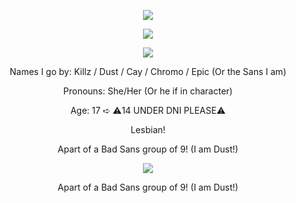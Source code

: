 <p align="center">
  <img src="https://64.media.tumblr.com/9961a204674f1c72e7af2725e336a066/fb1e3a3e2e7af7f4-f2/s640x960/589a7b0be0472a7c1eba1a4baa597477f7f3e175.pnj" />
</p>

<p align="center">
  <img src="https://64.media.tumblr.com/2df04c2091827b5e455adfc12d75f246/fb1e3a3e2e7af7f4-d7/s640x960/31b3e1a0399dd73be5575f521007ac209fc272b2.pnj" />
</p>


<p align="center">
  <img src="https://api.font-generator.com/preview/Mason/46/790000/none/Cay+%2F+Killz+%2F+Epic/e11750ddcdd27fd52b0e749f849c482e.png" />
</p>


<p align="center">
Names I go by: Killz / Dust / Cay / Chromo / Epic (Or the Sans I am)

<p align="center">
Pronouns: She/Her (Or he if in character)

<p align="center">
Age: 17 ➪ ⚠︎︎14 UNDER DNI PLEASE⚠︎︎

<p align="center">
Lesbian!

<p align="center">
Apart of a Bad Sans group of 9! (I am Dust!)
</p>

<p align="center">
  <img src="https://64.media.tumblr.com/a96517729232fd1e21bbc911a3e428c5/fb1e3a3e2e7af7f4-e6/s640x960/cb7e53250c0cf878d623293603cf005d5894c661.pnj" />
</p>


<p align="center">
Apart of a Bad Sans group of 9! (I am Dust!)
</p>




<!--
**KillerEpic/KILLEREPIC** is a ✨ _special_ ✨ repository because its `README.md` (this file) appears on your GitHub profile.

Here are some ideas to get you started:

- 🔭 I’m currently working on ...
- 🌱 I’m currently learning ...
- 👯 I’m looking to collaborate on ...
- 🤔 I’m looking for help with ...
- 💬 Ask me about ...
- 📫 How to reach me: ...
- 😄 Pronouns: ...
- ⚡ Fun fact: ...
-->
